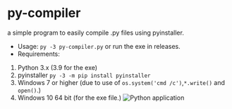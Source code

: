 # py-compiler
a simple program to easily compile .py files using pyinstaller.
* Usage:
`py -3 py-compiler.py` or run the exe in releases.
* Requirements:
1. Python 3.x (3.9 for the exe)
2. pyinstaller `py -3 -m pip install pyinstaller`
3. Windows 7 or higher (due to use of `os.system('cmd /c')`,`*.write()` and `open()`.)
4. Windows 10 64 bit (for the exe file.)
![Python application](https://github.com/Lord-Giganticus/py-compiler/workflows/Python%20application/badge.svg?event=check_run)
